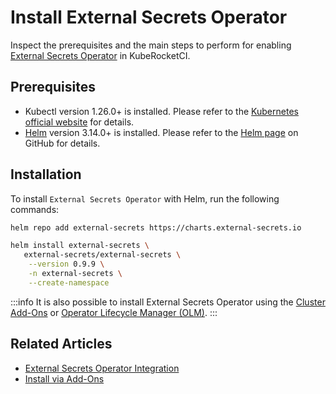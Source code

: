 # Install External Secrets Operator

Inspect the prerequisites and the main steps to perform for enabling [External Secrets Operator](https://external-secrets.io/) in KubeRocketCI.

## Prerequisites

* Kubectl version 1.26.0+ is installed. Please refer to the [Kubernetes official website](https://kubernetes.io/releases/download/) for details.
* [Helm](https://helm.sh) version 3.14.0+ is installed. Please refer to the [Helm page](https://github.com/helm/helm/releases) on GitHub for details.

## Installation

To install `External Secrets Operator` with Helm, run the following commands:

```bash
helm repo add external-secrets https://charts.external-secrets.io

helm install external-secrets \
   external-secrets/external-secrets \
    --version 0.9.9 \
    -n external-secrets \
    --create-namespace
```

:::info
  It is also possible to install External Secrets Operator using the [Cluster Add-Ons](../add-ons-overview.md) or [Operator Lifecycle Manager (OLM)](https://operatorhub.io/operator/external-secrets-operator).
:::

## Related Articles

* [External Secrets Operator Integration](external-secrets-operator-integration.md)
* [Install via Add-Ons](../add-ons-overview.md)
